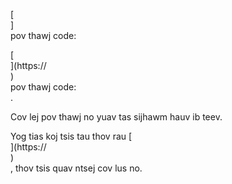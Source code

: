 [<br host>]<br action>pov thawj code:<br code>

[<br host>](https://<br host>)<br action>pov thawj code:<br code>.

Cov lej pov thawj no yuav tas sijhawm hauv ib teev.

Yog tias koj tsis tau thov rau [<br host>](https://<br host>)<br action>, thov tsis quav ntsej cov lus no.
